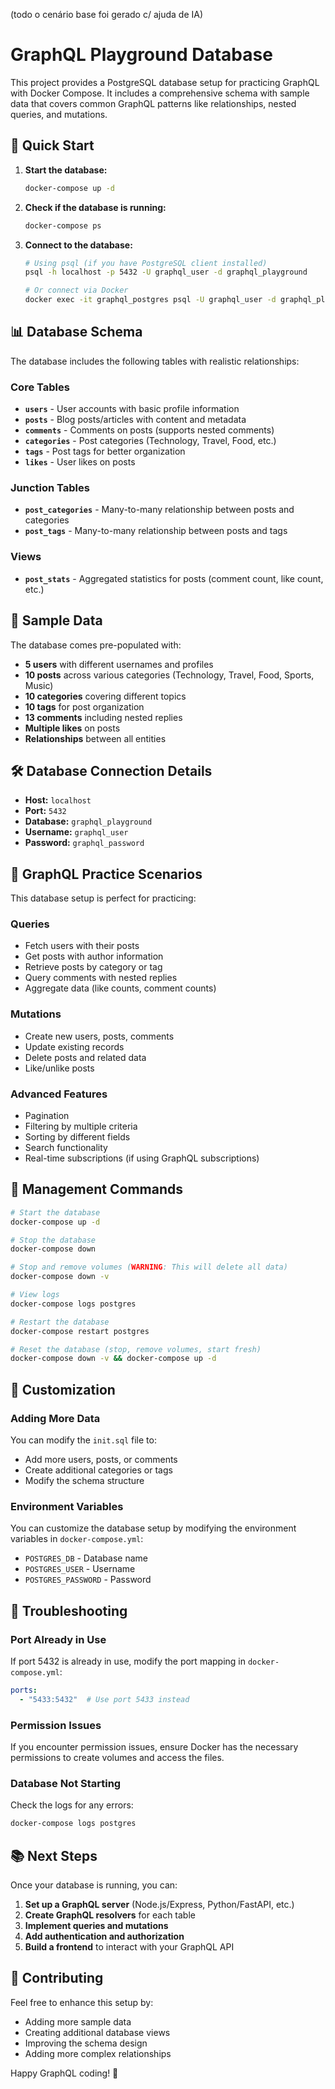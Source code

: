 (todo o cenário base foi gerado c/ ajuda de IA)


# GraphQL Playground Database

This project provides a PostgreSQL database setup for practicing GraphQL with Docker Compose. It includes a comprehensive schema with sample data that covers common GraphQL patterns like relationships, nested queries, and mutations.

## 🚀 Quick Start

1. **Start the database:**
   ```bash
   docker-compose up -d
   ```

2. **Check if the database is running:**
   ```bash
   docker-compose ps
   ```

3. **Connect to the database:**
   ```bash
   # Using psql (if you have PostgreSQL client installed)
   psql -h localhost -p 5432 -U graphql_user -d graphql_playground
   
   # Or connect via Docker
   docker exec -it graphql_postgres psql -U graphql_user -d graphql_playground
   ```

## 📊 Database Schema

The database includes the following tables with realistic relationships:

### Core Tables
- **`users`** - User accounts with basic profile information
- **`posts`** - Blog posts/articles with content and metadata
- **`comments`** - Comments on posts (supports nested comments)
- **`categories`** - Post categories (Technology, Travel, Food, etc.)
- **`tags`** - Post tags for better organization
- **`likes`** - User likes on posts

### Junction Tables
- **`post_categories`** - Many-to-many relationship between posts and categories
- **`post_tags`** - Many-to-many relationship between posts and tags

### Views
- **`post_stats`** - Aggregated statistics for posts (comment count, like count, etc.)

## 🔗 Sample Data

The database comes pre-populated with:

- **5 users** with different usernames and profiles
- **10 posts** across various categories (Technology, Travel, Food, Sports, Music)
- **10 categories** covering different topics
- **10 tags** for post organization
- **13 comments** including nested replies
- **Multiple likes** on posts
- **Relationships** between all entities

## 🛠️ Database Connection Details

- **Host:** `localhost`
- **Port:** `5432`
- **Database:** `graphql_playground`
- **Username:** `graphql_user`
- **Password:** `graphql_password`

## 📝 GraphQL Practice Scenarios

This database setup is perfect for practicing:

### Queries
- Fetch users with their posts
- Get posts with author information
- Retrieve posts by category or tag
- Query comments with nested replies
- Aggregate data (like counts, comment counts)

### Mutations
- Create new users, posts, comments
- Update existing records
- Delete posts and related data
- Like/unlike posts

### Advanced Features
- Pagination
- Filtering by multiple criteria
- Sorting by different fields
- Search functionality
- Real-time subscriptions (if using GraphQL subscriptions)

## 🧹 Management Commands

```bash
# Start the database
docker-compose up -d

# Stop the database
docker-compose down

# Stop and remove volumes (WARNING: This will delete all data)
docker-compose down -v

# View logs
docker-compose logs postgres

# Restart the database
docker-compose restart postgres

# Reset the database (stop, remove volumes, start fresh)
docker-compose down -v && docker-compose up -d
```

## 🔧 Customization

### Adding More Data
You can modify the `init.sql` file to:
- Add more users, posts, or comments
- Create additional categories or tags
- Modify the schema structure

### Environment Variables
You can customize the database setup by modifying the environment variables in `docker-compose.yml`:
- `POSTGRES_DB` - Database name
- `POSTGRES_USER` - Username
- `POSTGRES_PASSWORD` - Password

## 🐛 Troubleshooting

### Port Already in Use
If port 5432 is already in use, modify the port mapping in `docker-compose.yml`:
```yaml
ports:
  - "5433:5432"  # Use port 5433 instead
```

### Permission Issues
If you encounter permission issues, ensure Docker has the necessary permissions to create volumes and access the files.

### Database Not Starting
Check the logs for any errors:
```bash
docker-compose logs postgres
```

## 📚 Next Steps

Once your database is running, you can:

1. **Set up a GraphQL server** (Node.js/Express, Python/FastAPI, etc.)
2. **Create GraphQL resolvers** for each table
3. **Implement queries and mutations**
4. **Add authentication and authorization**
5. **Build a frontend** to interact with your GraphQL API

## 🤝 Contributing

Feel free to enhance this setup by:
- Adding more sample data
- Creating additional database views
- Improving the schema design
- Adding more complex relationships

Happy GraphQL coding! 🎉 
